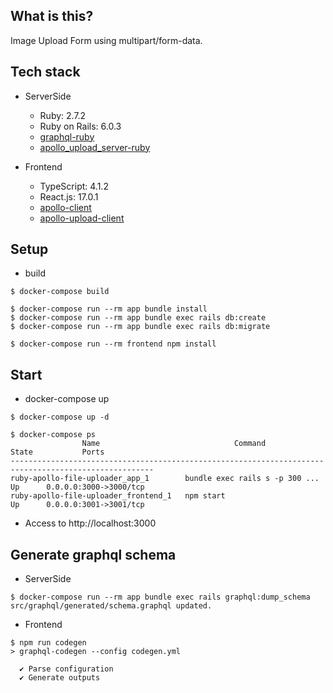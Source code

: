 ## What is this?
Image Upload Form using multipart/form-data.

## Tech stack
- ServerSide
  - Ruby: 2.7.2
  - Ruby on Rails: 6.0.3
  - [graphql-ruby](https://github.com/rmosolgo/graphql-ruby)
  - [apollo_upload_server-ruby](https://github.com/jetruby/apollo_upload_server-ruby)

- Frontend
  - TypeScript: 4.1.2
  - React.js: 17.0.1
  - [apollo-client](https://github.com/apollographql/apollo-client)
  - [apollo-upload-client](https://github.com/jaydenseric/apollo-upload-client)


## Setup

- build

```
$ docker-compose build

$ docker-compose run --rm app bundle install
$ docker-compose run --rm app bundle exec rails db:create
$ docker-compose run --rm app bundle exec rails db:migrate

$ docker-compose run --rm frontend npm install
```

## Start

- docker-compose up
```
$ docker-compose up -d

$ docker-compose ps
                Name                              Command               State           Ports
------------------------------------------------------------------------------------------------------
ruby-apollo-file-uploader_app_1        bundle exec rails s -p 300 ...   Up      0.0.0.0:3000->3000/tcp
ruby-apollo-file-uploader_frontend_1   npm start                        Up      0.0.0.0:3001->3001/tcp
```

- Access to http://localhost:3000

## Generate graphql schema

- ServerSide

```
$ docker-compose run --rm app bundle exec rails graphql:dump_schema
src/graphql/generated/schema.graphql updated.
```

- Frontend

```
$ npm run codegen
> graphql-codegen --config codegen.yml

  ✔ Parse configuration
  ✔ Generate outputs
```

